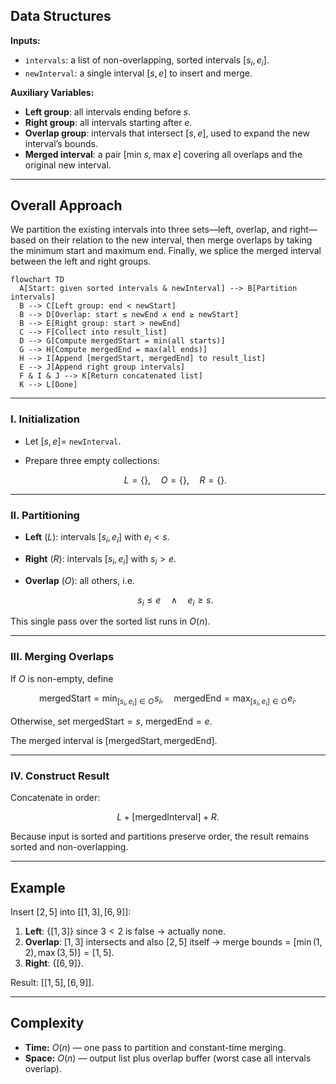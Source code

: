 ## Data Structures

**Inputs:**

* `intervals`: a list of non-overlapping, sorted intervals $[s_i,e_i]$.
* `newInterval`: a single interval $[s,e]$ to insert and merge.

**Auxiliary Variables:**

* **Left group**: all intervals ending before $s$.
* **Right group**: all intervals starting after $e$.
* **Overlap group**: intervals that intersect $[s,e]$, used to expand the new interval’s bounds.
* **Merged interval**: a pair $[\min\!s,\;\max\!e]$ covering all overlaps and the original new interval.

---

## Overall Approach

We partition the existing intervals into three sets—left, overlap, and right—based on their relation to the new interval, then merge overlaps by taking the minimum start and maximum end. Finally, we splice the merged interval between the left and right groups.

```mermaid
flowchart TD
  A[Start: given sorted intervals & newInterval] --> B[Partition intervals]
  B --> C[Left group: end < newStart]
  B --> D[Overlap: start ≤ newEnd ∧ end ≥ newStart]
  B --> E[Right group: start > newEnd]
  C --> F[Collect into result_list]
  D --> G[Compute mergedStart = min(all starts)]
  G --> H[Compute mergedEnd = max(all ends)]
  H --> I[Append [mergedStart, mergedEnd] to result_list]
  E --> J[Append right group intervals]
  F & I & J --> K[Return concatenated list]
  K --> L[Done]
```

---

### I. Initialization

* Let $[s,e] =$ `newInterval`.
* Prepare three empty collections:

  $$
    L = \{\},\quad O = \{\},\quad R = \{\}.
  $$

---

### II. Partitioning

* **Left** ($L$): intervals $[s_i,e_i]$ with $e_i < s$.
* **Right** ($R$): intervals $[s_i,e_i]$ with $s_i > e$.
* **Overlap** ($O$): all others, i.e.

  $$
    s_i \le e \quad\land\quad e_i \ge s.
  $$

This single pass over the sorted list runs in $O(n)$.

---

### III. Merging Overlaps

If $O$ is non-empty, define

$$
  \text{mergedStart} = \min_{[s_i,e_i]\in O}\!s_i,\quad
  \text{mergedEnd}   = \max_{[s_i,e_i]\in O}\!e_i.
$$

Otherwise, set $\text{mergedStart}=s$, $\text{mergedEnd}=e$.

The merged interval is $[\text{mergedStart},\,\text{mergedEnd}]$.

---

### IV. Construct Result

Concatenate in order:

$$
  L \;+\; [\text{mergedInterval}]\;+\; R.
$$

Because input is sorted and partitions preserve order, the result remains sorted and non-overlapping.

---

## Example

Insert $[2,5]$ into $\bigl[[1,3],\,[6,9]\bigr]$:

1. **Left**: $\{[1,3]\}$ since $3<2$ is false → actually none.
2. **Overlap**: $[1,3]$ intersects and also $[2,5]$ itself → merge bounds = $[\min(1,2),\,\max(3,5)] = [1,5]$.
3. **Right**: $\{[6,9]\}$.

Result: $\bigl[[1,5],\,[6,9]\bigr]$.

---

## Complexity

* **Time:** $O(n)$ — one pass to partition and constant-time merging.
* **Space:** $O(n)$ — output list plus overlap buffer (worst case all intervals overlap).
